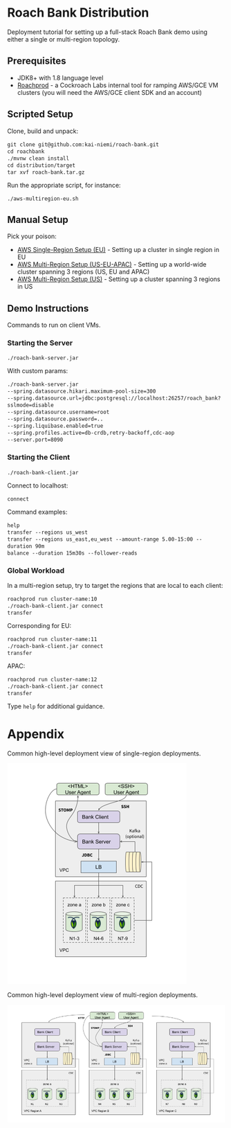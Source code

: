 # Roach Bank Distribution

Deployment tutorial for setting up a full-stack Roach Bank demo using either a single or multi-region topology.

## Prerequisites

- JDK8+ with 1.8 language level
- [Roachprod](https://github.com/cockroachdb/cockroach/tree/master/pkg/cmd/roachprod) - a Cockroach Labs internal
  tool for ramping AWS/GCE VM clusters (you will need the AWS/GCE client SDK and an account)
  
## Scripted Setup
 
Clone, build and unpack:

    git clone git@github.com:kai-niemi/roach-bank.git
    cd roachbank
    ./mvnw clean install
    cd distribution/target
    tar xvf roach-bank.tar.gz

Run the appropriate script, for instance:

    ./aws-multiregion-eu.sh

## Manual Setup
    
Pick your poison:

- [AWS Single-Region Setup (EU)](aws-singleregion.md) - Setting up a cluster in single region in EU
- [AWS Multi-Region Setup (US-EU-APAC)](aws-multiregion-eu-us-ap.md) - Setting up a world-wide cluster spanning 3 regions (US, EU and APAC)   
- [AWS Multi-Region Setup  (US)](aws-multiregion-us.md) - Setting up a cluster spanning 3 regions in US  

## Demo Instructions

Commands to run on client VMs.

### Starting the Server

    ./roach-bank-server.jar

With custom params:

    ./roach-bank-server.jar
    --spring.datasource.hikari.maximum-pool-size=300
    --spring.datasource.url=jdbc:postgresql://localhost:26257/roach_bank?sslmode=disable
    --spring.datasource.username=root
    --spring.datasource.password=..
    --spring.liquibase.enabled=true
    --spring.profiles.active=db-crdb,retry-backoff,cdc-aop
    --server.port=8090

### Starting the Client

    ./roach-bank-client.jar

Connect to localhost:

    connect

Command examples:

    help
    transfer --regions us_west
    transfer --regions us_east,eu_west --amount-range 5.00-15:00 --duration 90m
    balance --duration 15m30s --follower-reads

### Global Workload

In a multi-region setup, try to target the regions that are local to each client:

    roachprod run cluster-name:10
    ./roach-bank-client.jar connect
    transfer

Corresponding for EU:

    roachprod run cluster-name:11
    ./roach-bank-client.jar connect
    transfer

APAC:

    roachprod run cluster-name:12
    ./roach-bank-client.jar connect
    transfer

Type `help` for additional guidance.

# Appendix

Common high-level deployment view of single-region deployments.

![](singleregion.png)

Common high-level deployment view of multi-region deployments.

![](multiregion.png)

